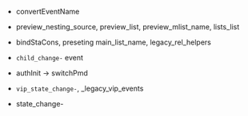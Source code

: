 - convertEventName

- preview_nesting_source, preview_list, preview_mlist_name, lists_list

- bindStaCons, preseting main_list_name, legacy_rel_helpers

- `child_change-` event

- authInit -> switchPmd

- `vip_state_change-`, _legacy_vip_events

- state_change-
